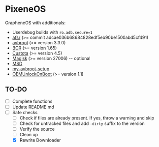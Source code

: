 # PixeneOS

GrapheneOS with additionals:

- Userdebug builds with `ro.adb.secure=1`
- [afsr](https://github.com/chenxiaolong/afsr) (>= commit adcae036b68684828edf5eb90be1500abd5cf491)
- [avbroot](https://github.com/chenxiaolong/avbroot) (>= version 3.3.0)
- [BCR](https://github.com/chenxiaolong/BCR) (>= version 1.65)
- [Custota](https://github.com/chenxiaolong/Custota) (>= version 4.5)
- [Magisk](https://github.com/pixincreate/Magisk) (>= version 27006) -- optional
- [MSD](https://github.com/chenxiaolong/MSD)
- [my-avbroot-setup](https://github.com/chenxiaolong/my-avbroot-setup)
- [OEMUnlockOnBoot](https://github.com/chenxiaolong/OEMUnlockOnBoot) (>= version 1.1)

## TO-DO

- [ ] Complete functions
- [ ] Update README.md
- [ ] Safe checks
  - [ ] Check if files are already present. If yes, throw a warning and skip
  - [ ] Check for untracked files and add `-dirty` suffix to the version
  - [ ] Verify the source
  - [ ] Clean up
  - [x] Rewrite Downloader

